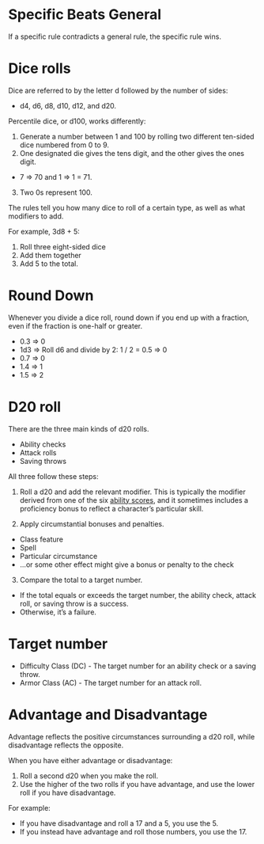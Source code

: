 # Specific Beats General
If a specific rule contradicts a general rule, the specific rule wins.

# Dice rolls
Dice are referred to by the letter d followed by the number of sides:
- d4, d6, d8, d10, d12, and d20.

Percentile dice, or d100, works differently: 
1. Generate a number between 1 and 100 by rolling two different ten-sided dice numbered from 0 to 9.
2. One designated die gives the tens digit, and the other gives the ones digit.
- 7 => 70 and 1 => 1 = 71.
3. Two 0s represent 100.

The rules tell you how many dice to roll of a certain type, as well as what modifiers to add. 

For example, 3d8 + 5: 
1. Roll three eight-sided dice
2. Add them together
3. Add 5 to the total.

# Round Down
Whenever you divide a dice roll, round down if you end up with a fraction, even if the fraction is one-half or greater.
- 0.3 => 0
- 1d3 => Roll d6 and divide by 2: 1 / 2 = 0.5 => 0
- 0.7 => 0
- 1.4 => 1
- 1.5 => 2

# D20 roll 
There are the three main kinds of d20 rolls. 
- Ability checks
- Attack rolls
- Saving throws

All three follow these steps:
1. Roll a d20 and add the relevant modifier.
This is typically the modifier derived from one of the six [ability scores](./AbilityScores.md),
and it sometimes includes a proficiency bonus to reflect a character’s particular skill.

2. Apply circumstantial bonuses and penalties.
- Class feature
- Spell
- Particular circumstance
- ...or some other effect might give a bonus or penalty to the check

3. Compare the total to a target number.
- If the total equals or exceeds the target number, the ability check, attack roll, or saving throw is a success.
- Otherwise, it’s a failure.

# Target number
- Difficulty Class (DC) - The target number for an ability check or a saving throw.
- Armor Class (AC) - The target number for an attack roll.

# Advantage and Disadvantage
Advantage reflects the positive circumstances surrounding a d20 roll, while disadvantage reflects the opposite.

When you have either advantage or disadvantage:
1. Roll a second d20 when you make the roll.
2. Use the higher of the two rolls if you have advantage, and use the lower roll if you have disadvantage.

For example:
- If you have disadvantage and roll a 17 and a 5, you use the 5.
- If you instead have advantage and roll those numbers, you use the 17.
